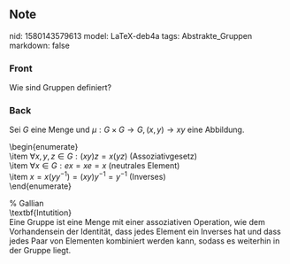 ## Note
nid: 1580143579613
model: LaTeX-deb4a
tags: Abstrakte_Gruppen
markdown: false

### Front
Wie sind Gruppen definiert?

### Back
Sei $G$ eine Menge und $\mu: G \times G \rightarrow G,(x, y) \rightarrow x y$ eine Abbildung. <div>\begin{enumerate}</div><div>\item $\forall x, y, z \in G:(x y) z=x(y z)$ (Assoziativgesetz)</div><div>\item $\forall x \in G: e x=x e=x$ (neutrales Element)</div><div>\item $x=x\left(y y^{-1}\right)=(x y) y^{-1}=y^{-1}$ (Inverses)</div><div>\end{enumerate}</div><div>
</div><div>% Gallian</div><div>
</div><div>\textbf{Intutition}</div><div>
</div><div>Eine Gruppe ist eine Menge mit einer assoziativen Operation, wie dem Vorhandensein der Identität, dass jedes Element ein Inverses hat und dass jedes Paar von Elementen kombiniert werden kann, sodass es weiterhin in der Gruppe liegt.</div>
